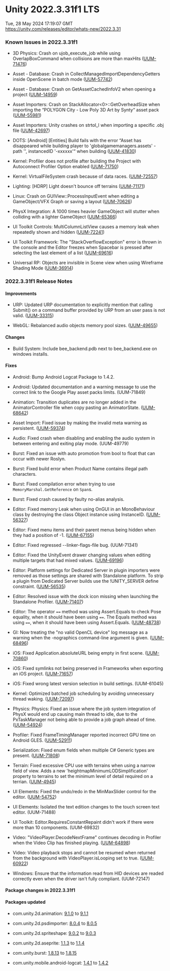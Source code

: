 # Unity 2022.3.31f1 LTS
Tue, 28 May 2024 17:19:07 GMT  
https://unity.com/releases/editor/whats-new/2022.3.31

### Known Issues in 2022.3.31f1

- 3D Physics:  Crash on ujob_execute_job while using OverlapBoxCommand when collisions are more than maxHits
    ([UUM-71476](https://issuetracker.unity3d.com/issues/crash-on-ujob-execute-job-while-using-overlapboxcommand-when-collisions-are-more-than-maxhits))

- Asset - Database: Crash in CollectManagedImportDependencyGetters inside OpenScene in batch mode
    ([UUM-57742](https://issuetracker.unity3d.com/issues/crash-in-collectmanagedimportdependencygetters-inside-openscene-in-batch-mode))

- Asset - Database: Crash on GetAssetCachedInfoV2 when opening a project
    ([UUM-14959](https://issuetracker.unity3d.com/issues/crash-on-getassetcachedinfov2-when-opening-a-project))

- Asset Importers: Crash on StackAllocator<0>::GetOverheadSize when importing the “POLYGON City - Low Poly 3D Art by Synty“ asset pack
    ([UUM-55981](https://issuetracker.unity3d.com/issues/crash-on-stackallocator-getoverheadsize-when-importing-the-polygon-city-low-poly-3d-art-by-synty-asset-pack))

- Asset Importers: Unity crashes on strtol_l when importing a specific .obj file
    ([UUM-42697](https://issuetracker.unity3d.com/issues/unity-crashes-on-strtol-l-when-importing-a-specific-obj-file))

- DOTS: [Android] [Entities] Build fails with the error “Asset has disappeared while building player to 'globalgamemanagers.assets' - path '', instancedID '-xxxxxx'“ when building
    ([UUM-41830](https://issuetracker.unity3d.com/issues/android-entities-build-fails-with-the-error-asset-has-disappeared-while-building-player-to-globalgamemanagers-dot-assets-path-instancedid-xxxxxx-when-building))

- Kernel: Profiler does not profile after building the Project with Autoconnect Profiler Option enabled
    ([UUM-71750](https://issuetracker.unity3d.com/issues/profiler-does-not-profile-after-building-the-project-with-autoconnect-profiler-option-enabled))

- Kernel: VirtualFileSystem crash because of data races.
    ([UUM-72557](https://issuetracker.unity3d.com/issues/virtualfilesystem-crash-because-of-data-races))

- Lighting: [HDRP] Light doesn't bounce off terrains
    ([UUM-71171](https://issuetracker.unity3d.com/issues/hdrp-light-doesnt-bounce-off-terrains))

- Linux:  Crash on GUIView::ProcessInputEvent when editing a GameObject/VFX Graph or saving a layout
    ([UUM-70626](https://issuetracker.unity3d.com/issues/linux-crash-on-guiview-processinputevent-when-editing-a-gameobject-slash-vfx-graph-or-saving-a-layout))

- PhysX Integration: A 1000 times heavier GameObject will stutter when colliding with a lighter GameObject
    ([UUM-65366](https://issuetracker.unity3d.com/issues/a-1000-times-heavier-gameobject-will-stutter-when-colliding-with-a-lighter-gameobject))

- UI Toolkit Controls: MultiColumnListView causes a memory leak when repeatedly shown and hidden
    ([UUM-72241](https://issuetracker.unity3d.com/issues/multicolumnlistview-causes-a-memory-leak-when-repeatedly-shown-and-hidden))

- UI Toolkit Framework: The "StackOverflowException" error is thrown in the console and the Editor freezes when Spacebar is pressed after selecting the last element of a list
    ([UUM-69616](https://issuetracker.unity3d.com/issues/the-stackoverflowexception-error-is-thrown-in-the-console-and-the-editor-freezes-when-spacebar-is-pressed-after-selecting-the-last-element-of-a-list))

- Universal RP: Objects are invisible in Scene view when using Wireframe Shading Mode
    ([UUM-36914](https://issuetracker.unity3d.com/issues/objects-are-invisible-in-scene-view-when-using-wireframe-shading-mode))



### 2022.3.31f1 Release Notes

#### Improvements

- URP: Updated URP documentation to explicitly mention that calling Submit\(\) on a command buffer provided by URP from an user pass is not valid.
    ([UUM-33315](https://issuetracker.unity3d.com/issues/errors-regarding-profilers-dot-endsample-thrown-while-recording-profiling-information-with-profiler-when-using-custom-scriptablerenderpass-with-urp))

- WebGL: Rebalanced audio objects memory pool sizes.
    ([UUM-49655](https://issuetracker.unity3d.com/issues/webgl-returns-error-messages-when-playing-many-sounds-simultaneously))



#### Changes

- Build System: Include bee_backend.pdb next to bee_backend.exe on windows installs.



#### Fixes

- Android: Bump Android Logcat Package to 1.4.2.

- Android: Updated documentation and a warning message to use the correct link to the Google Play asset packs limits.
    (UUM-71849)

- Animation: Transition duplicates are no longer added in the AnimatorController file when copy pasting an AnimatorState.
    ([UUM-68642](https://issuetracker.unity3d.com/issues/duplicates-of-the-previously-outgoing-transitions-are-created-in-the-animatorcontroller-file-when-duplicating-an-animator-state))

- Asset Import: Fixed issue by making the invalid meta warning as persistent.
    ([UUM-59374](https://issuetracker.unity3d.com/issues/imported-texture-has-default-settings-when-the-meta-file-has-a-merge-conflict))

- Audio: Fixed crash when disabling and enabling the audio system in between entering and exiting play mode.
    (UUM-49779)

- Burst: Fixed an issue with auto promotion from bool to float that can occur with newer Roslyn.

- Burst: Fixed build error when Product Name contains illegal path characters.

- Burst: Fixed compilation error when trying to use `MemoryMarshal.GetReference` on `Span`s.

- Burst: Fixed crash caused by faulty no-alias analysis.

- Editor: Fixed memory Leak when using OnGUI in an MonoBehaviour class by destroying the class Object instance using InstanceID.
    ([UUM-56327](https://issuetracker.unity3d.com/issues/memory-leak-when-using-ongui))

- Editor: Fixed menu items and their parent menus being hidden when they had a position of -1.
    ([UUM-67155](https://issuetracker.unity3d.com/issues/a-submenu-disappears-on-macos-when-the-menuitem-method-argument-isvariablefunction-is-set-to-false-and-priority-argument-is-set-to-1))

- Editor: Fixed regressed --linker-flags-file bug.
    (UUM-71341)

- Editor: Fixed the UnityEvent drawer changing values when editing multiple targets that had mixed values.
    ([UUM-69196](https://issuetracker.unity3d.com/issues/unityevent-functions-reset-when-selecting-multiple-gameobjects-with-different-functions))

- Editor: Platform settings for Dedicated Server in plugin importers were removed as those settings are shared with Standalone platform. To strip a plugin from Dedicated Server builds use the \!UNITY_SERVER define constraint.
    ([UUM-56535](https://issuetracker.unity3d.com/issues/dedicated-server-platforms-are-disabled-when-standalone-platforms-are-disabled-in-plugin-platform-settings))

- Editor: Resolved issue with the dock icon missing when launching the Standalone Profiler.
    ([UUM-71407](https://issuetracker.unity3d.com/issues/standalone-profiler-process-is-hidden-in-macos-dock))

- Editor: The operator `==` method was using Assert.Equals to check Pose equality, when it should have been using `==`. The Equals method was using `==`, when it should have been using Assert.Equals.
    ([UUM-48738](https://issuetracker.unity3d.com/issues/pose-equals-function-test-fails-when-comparing-it-with-itself))

- GI: Now treating the "no valid OpenCL device" log message as a warning when the  -nographics command-line argument is given.
    ([UUM-68496](https://issuetracker.unity3d.com/issues/builds-in-strict-mode-fail-when-lightmapper-falls-back-to-cpu))

- iOS: Fixed Application.absoluteURL being empty in first scene.
    ([UUM-70860](https://issuetracker.unity3d.com/issues/ios-application-dot-absoluteurl-is-empty-on-awake-slash-start-when-opening-via-deep-link-with-splash-screen-disabled))

- iOS: Fixed symlinks not being preserved in Frameworks when exporting an iOS project.
    ([UUM-71657](https://issuetracker.unity3d.com/issues/symlinks-are-broken-when-a-package-which-contains-xcframework-plus-symlinks-is-added-through-unity-package-manager))

- iOS: Fixed wrong latest version selection in build settings.
    (UUM-61045)

- Kernel: Optimized batched job scheduling by avoiding unnecessary thread waking.
    ([UUM-72097](https://issuetracker.unity3d.com/issues/job-scheduling-with-batching-is-slow-with-dependencies-and-worker-threads-have-poor-utilization))

- Physics: Physics: Fixed an issue where the job system integration of PhysX would end up causing main thread to idle, due to the PxTaskManager not being able to provide a job graph ahead of time.
    ([UUM-54924](https://issuetracker.unity3d.com/issues/the-main-thread-is-idling-and-is-not-being-utilized-by-physics-when-portioning-out-jobs))

- Profiler: Fixed FrameTimingManager reported incorrect GPU time on Android GLES.
    ([UUM-52911](https://issuetracker.unity3d.com/issues/android-frametiming-dot-gpuframetime-is-showing-a-clock-in-milliseconds-that-increases-by-1000-every-second-when-built-on-android))

- Serialization: Fixed enum fields when multiple C\# Generic types are present.
    ([UUM-71808](https://issuetracker.unity3d.com/issues/enum-fields-are-rendered-as-integer-fields-when-serialized-in-a-nested-structure))

- Terrain: Fixed excessive CPU use with terrains when using a narrow field of view. Adds a new 'heightmapMinimumLODSimplification' property to terrains to set the minimum level of detail required on a terrian.
    ([UUM-4945](https://issuetracker.unity3d.com/issues/cullscriptable-process-time-increases-when-decreasing-field-of-view))

- UI Elements: Fixed the undo/redo in the MinMaxSlider control for the editor.
    ([UUM-54752](https://issuetracker.unity3d.com/issues/undoing-randomization-slider-changes-both-min-and-max-values))

- UI Elements: Isolated the text edition changes to the touch screen text editor.
    (UUM-71488)

- UI Toolkit: Editor.RequiresConstantRepaint didn't work if there were more than 10 components.
    (UUM-69832)

- Video: "VideoPlayer.DecodeNextFrame" continues decoding in Profiler when the Video Clip has finished playing.
    ([UUM-64898](https://issuetracker.unity3d.com/issues/videoplayer-dot-decodenextframe-continues-decoding-in-profiler-when-the-video-clip-has-finished-playing))

- Video: Video playback stops and cannot be resumed when returned from the background with VideoPlayer.isLooping set to true.
    ([UUM-60922](https://issuetracker.unity3d.com/issues/video-playback-stops-and-cannot-be-resumed-when-returned-from-the-background-with-videoplayer-dot-islooping-set-to-true))

- Windows: Ensure that the information read from HID devices are readed correctly even when the driver isn't fully compliant.
    (UUM-72147)




#### Package changes in 2022.3.31f1

#### Packages updated

- com.unity.2d.animation: [9.1.0](https://docs.unity3d.com/Packages/com.unity.2d.animation@9.1//changelog/CHANGELOG.html) to [9.1.1](https://docs.unity3d.com/Packages/com.unity.2d.animation@9.1//changelog/CHANGELOG.html)

- com.unity.2d.psdimporter: [8.0.4](https://docs.unity3d.com/Packages/com.unity.2d.psdimporter@8.0//changelog/CHANGELOG.html) to [8.0.5](https://docs.unity3d.com/Packages/com.unity.2d.psdimporter@8.0//changelog/CHANGELOG.html)

- com.unity.2d.spriteshape: [9.0.2](https://docs.unity3d.com/Packages/com.unity.2d.spriteshape@9.0//changelog/CHANGELOG.html) to [9.0.3](https://docs.unity3d.com/Packages/com.unity.2d.spriteshape@9.0//changelog/CHANGELOG.html)

- com.unity.2d.aseprite: [1.1.3](https://docs.unity3d.com/Packages/com.unity.2d.aseprite@1.1//changelog/CHANGELOG.html) to [1.1.4](https://docs.unity3d.com/Packages/com.unity.2d.aseprite@1.1//changelog/CHANGELOG.html)

- com.unity.burst: [1.8.13](https://docs.unity3d.com/Packages/com.unity.burst@1.8//changelog/CHANGELOG.html) to [1.8.15](https://docs.unity3d.com/Packages/com.unity.burst@1.8//changelog/CHANGELOG.html)

- com.unity.mobile.android-logcat: [1.4.1](https://docs.unity3d.com/Packages/com.unity.mobile.android-logcat@1.4//changelog/CHANGELOG.html) to [1.4.2](https://docs.unity3d.com/Packages/com.unity.mobile.android-logcat@1.4//changelog/CHANGELOG.html)